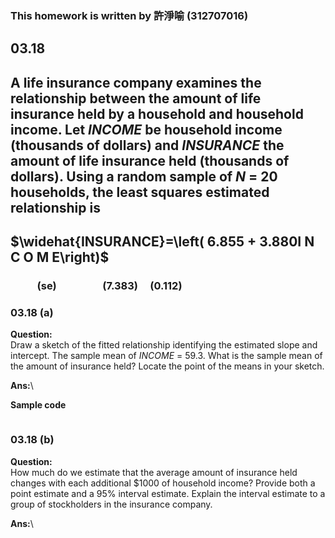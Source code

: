### This homework is written by 許淨喻 (312707016)
## 03.18
## A life insurance company examines the relationship between the amount of life insurance held by a household and household income. Let $INCOME$ be household income (thousands of dollars) and $INSURANCE$ the amount of life insurance held (thousands of dollars). Using a random sample of $N$ = 20 households, the least squares estimated relationship is
## $\widehat{INSURANCE}=\left( 6.855 + 3.880I N C O M E\right)$
### &nbsp; &nbsp; &nbsp; &nbsp; &nbsp; &nbsp;(se)&nbsp; &nbsp; &nbsp; &nbsp; &nbsp; &nbsp; &nbsp; &nbsp; &nbsp; &nbsp;(7.383) &nbsp; &nbsp; (0.112)

### 03.18 (a)
**Question:**\
Draw a sketch of the fitted relationship identifying the estimated slope and intercept. The sample mean of $INCOME$ = 59.3. What is the sample mean of the amount of insurance held? Locate the point of the means in your sketch.

**Ans:**\

**Sample code**
```

```

### 03.18 (b)
**Question:**\
How much do we estimate that the average amount of insurance held changes with each additional $1000 of household income? Provide both a point estimate and a 95% interval estimate. Explain the interval estimate to a group of stockholders in the insurance company.

**Ans:**\
